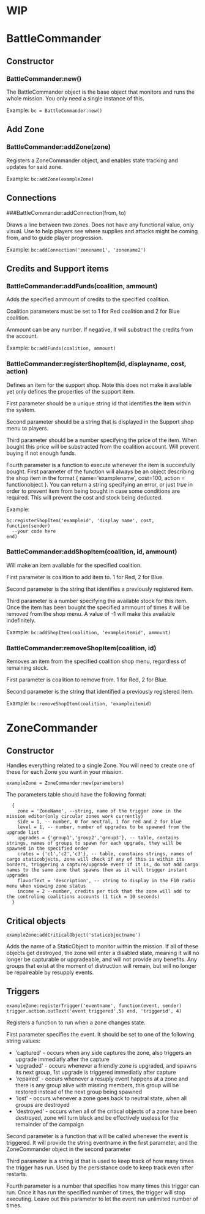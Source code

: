 # WIP

# BattleCommander

## Constructor

### BattleCommander:new()

The BattleCommander object is the base object that monitors and runs the whole mission. You only need a single instance of this.

Example:
`bc = BattleCommander:new()`

## Add Zone

### BattleCommander:addZone(zone)
Registers a ZoneCommander object, and enables state tracking and updates for said zone.

Example:
`bc:addZone(exampleZone)`

## Connections

###BattleCommander:addConnection(from, to)

Draws a line between two zones. Does not have any functional value, only visual. Use to help players see where supplies and attacks might be coming from, and to guide player progression.

Example:
`bc:addConnection('zonename1', 'zonename2')`

## Credits and Support items

### BattleCommander:addFunds(coalition, ammount)

Adds the specified ammount of credits to the specified coalition. 

Coalition parameters must be set to 1 for Red coalition and 2 for Blue coalition.

Ammount can be any number. If negative, it will substract the credits from the account.

Example:
`bc:addFunds(coalition, ammount)`

### BattleCommander:registerShopItem(id, displayname, cost, action)

Defines an item for the support shop. Note this does not make it available yet only defines the properties of the support item.

First parameter should be a unique string id that identifies the item within the system.

Second parameter should be a string that is displayed in the Support shop menu to players.

Third parameter should be a number specifying the price of the item. When bought this price will be substracted from the coalition account. Will prevent buying if not enough funds.

Fourth parameter is a function to execute whenever the item is succesfully bought. First parameter of the function will always be an object describing the shop item in the format { name='examplename', cost=100, action = functionobject }. You can return a string specifying an error, or just *true* in order to prevent item from being bought in case some conditions are required. This will prevent the cost and stock being deducted.

Example:
```
bc:registerShopItem('exampleid', 'display name', cost, function(sender) 
  --your code here 
end)
```

### BattleCommander:addShopItem(coalition, id, ammount)

Will make an item available for the specified coalition.

First parameter is coalition to add item to. 1 for Red, 2 for Blue.

Second parameter is the string that identifies a previously registered item.

Third parameter is a number specifying the available stock for this item. Once the item has been bought the specified ammount of times it will be removed from the shop menu. A value of -1 will make this available indefinitely.

Example:
`bc:addShopItem(coalition, 'exampleitemid', ammount)`

### BattleCommander:removeShopItem(coalition, id)

Removes an item from the specified coalition shop menu, regardless of remaining stock.

First parameter is coalition to remove from. 1 for Red, 2 for Blue.

Second parameter is the string that identified a previously registered item.

Example:
`bc:removeShopItem(coalition, 'exampleitemid)`

# ZoneCommander

## Constructor

Handles everything related to a single Zone. You will need to create one of these for each Zone you want in your mission.

`exampleZone = ZoneCommander:new(parameters)`

The parameters table should have the following format:

```
  {
    zone = 'ZoneName', --string, name of the trigger zone in the mission editor(only circular zones work currently)
    side = 1, -- number, 0 for neutral, 1 for red and 2 for blue
    level = 1, -- number, number of upgrades to be spawned from the upgrade list
    upgrades = {'group1','group2','group3'}, -- table, contains strings, names of groups to spawn for each upgrade, they will be spawned in the specified order
    crates = {'c1','c2','c3'}, -- table, constains strings, names of cargo staticobjects, zone will check if any of this is within its borders, triggering a capture/upgrade event if it is, do not add cargo names to the same zone that spawns them as it will trigger instant upgrades
    flavorText = 'description', -- string to display in the F10 radio menu when viewing zone status
    income = 2 --number, credits per tick that the zone will add to the controling coalitions accounts (1 tick = 10 seconds)
  }
```

## Critical objects

`exampleZone:addCriticalObject('staticobjectname')`

Adds the name of a StaticObject to monitor within the mission. If all of these objects get destroyed, the zone will enter a disabled state, meaning it will no longer be capturable or upgradeable, and will not provide any benefits. Any groups that exist at the moment of distruction will remain, but will no longer be repaireable by resupply events.

## Triggers

`exampleZone:registerTrigger('eventname', function(event, sender) trigger.action.outText('event triggered',5) end, 'triggerid', 4)`

Registers a function to run when a zone changes state.

First parameter specifies the event. It should be set to one of the following string values:
- 'captured' - occurs when any side captures the zone, also triggers an upgrade immediatly after the capture
- 'upgraded' - occurs whenever a friendly zone is upgraded, and spawns its next group, 1st upgrade is triggered immediatly after capture
- 'repaired' - occurs whenever a resuply event happens at a zone and there is any group alive with missing members, this group will be restored instead of the next group being spawned
- 'lost' - occurs whenever a zone goes back to neutral state, when all groups are destroyed
- 'destroyed' - occurs when all of the critical objects of a zone have been destroyed, zone will turn black and be effectively useless for the remainder of the campaign

Second parameter is a function that will be called whenever the event is triggered. It will provide the string eventname in the first parameter, and the ZoneCommander object in the second parameter

Third parameter is a string id that is used to keep track of how many times the trigger has run. Used by the persistance code to keep track even after restarts.

Fourth parameter is a number that specifies how many times this trigger can run. Once it has run the specified number of times, the trigger will stop executing. Leave out this parameter to let the event run unlimited number of times.


